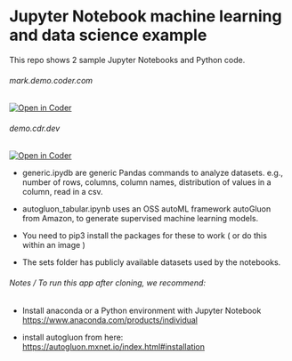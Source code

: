 # Jupyter Notebook machine learning and data science example

This repo shows 2 sample Jupyter Notebooks and Python code.  

###### mark.demo.coder.com
[![Open in Coder](https://cdn.coder.com/embed-button.svg)](https://mark.demo.coder.com/wac/build?project_oauth_service=github&template_oauth_service=github&project_url=git@github.com:mtm20176/pandas_automl.git&template_url=git@github.com:mtm20176/python_wac.git&template_ref=master&template_filepath=.coder/coder.yaml)

###### demo.cdr.dev
[![Open in Coder](https://cdn.coder.com/embed-button.svg)](https://demo.cdr.dev/wac/build?project_oauth_service=github&template_oauth_service=github&project_url=git@github.com:mtm20176/pandas_automl.git&template_url=git@github.com:mtm20176/python_wac.git&template_ref=master&template_filepath=.coder/coder.yaml)

* generic.ipydb are generic Pandas commands to analyze datasets. e.g., number of rows, columns, column names, distribution of values in a column, read in a csv.

* autogluon_tabular.ipynb uses an OSS autoML framework autoGluon from Amazon, to generate supervised machine learning models.  

* You need to pip3 install the packages for these to work ( or do this within an image )

* The sets folder has publicly available datasets used by the notebooks.


###### Notes / To run this app after cloning, we recommend:

* Install anaconda or a Python environment with Jupyter Notebook  https://www.anaconda.com/products/individual

* install autogluon from here: https://autogluon.mxnet.io/index.html#installation